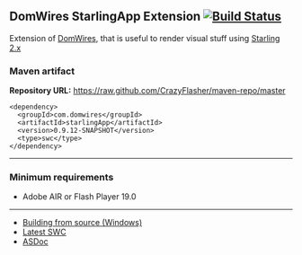 ## DomWires StarlingApp Extension [![Build Status](https://travis-ci.org/CrazyFlasher/domwires-ext-starlingApp-as3.svg?branch=master)](https://travis-ci.org/CrazyFlasher/domwires-ext-starlingApp-as3)
Extension of [DomWires](https://github.com/CrazyFlasher/domwires-as3), that is useful to render visual stuff using [Starling 2.x](https://github.com/Gamua/Starling-Framework)

### Maven artifact
**Repository URL:** https://raw.github.com/CrazyFlasher/maven-repo/master
```
<dependency>
  <groupId>com.domwires</groupId>
  <artifactId>starlingApp</artifactId>
  <version>0.9.12-SNAPSHOT</version>
  <type>swc</type>
</dependency>
```

***

### Minimum requirements
* Adobe AIR or Flash Player 19.0

***
- [Building from source (Windows)](https://github.com/CrazyFlasher/domwires-ext-starlingApp-as3/wiki/Building-(Windows))
- [Latest SWC](http://188.166.108.195/projects/domwires/starlingApp/dw-starlingApp.swc)
- [ASDoc](http://188.166.108.195/projects/domwires/starlingApp/doc)
